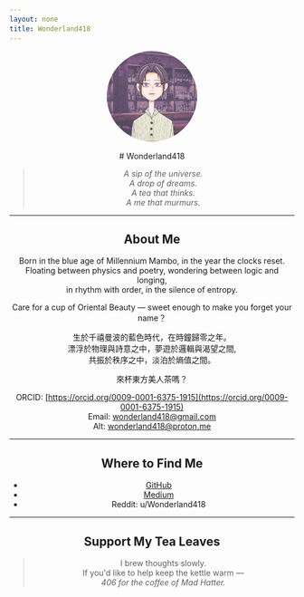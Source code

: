 ```yaml
---
layout: none
title: Wonderland418
---
```

<link rel="stylesheet" href="/assets/css/style.css">

<p align="center">
  <img src="./23667A09-410E-4D62-8EB3-4ED507B3A6ED (1).jpg" width="160" style="border-radius: 50%"><br>
</p>

<div style = "text-align: center">
# Wonderland418

> *A sip of the universe.*  
> *A drop of dreams.*  
> *A tea that thinks.*  
> *A me that murmurs.*

---

## About Me

Born in the blue age of Millennium Mambo, 
in the year the clocks reset.  
Floating between physics and poetry, 
wondering between logic and longing,  
in rhythm with order, in the silence of entropy.

Care for a cup of Oriental Beauty — sweet enough to make you forget your name？

生於千禧曼波的藍色時代，在時鐘歸零之年。  
漂浮於物理與詩意之中，夢遊於邏輯與渴望之間,  
共振於秩序之中，淡泊於熵值之間。

來杯東方美人茶嗎？

ORCID: [https://orcid.org/0009-0001-6375-1915](https://orcid.org/0009-0001-6375-1915)  
Email: wonderland418@gmail.com  
Alt: wonderland418@proton.me 

---

## Where to Find Me

- [GitHub](https://github.com/wonderland418)
- [Medium](https://medium.com/@Wonderland418)
- Reddit: u/Wonderland418

---

## Support My Tea Leaves

> I brew thoughts slowly.  
> If you'd like to help keep the kettle warm —  
> *406 for the coffee of Mad Hatter.*
</div>

